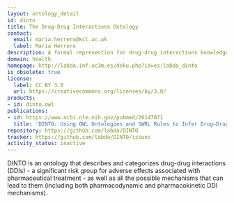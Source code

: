 ```yaml
---
layout: ontology_detail
id: dinto
title: The Drug-Drug Interactions Ontology
contact:
  email: maria.herrero@kcl.ac.uk
  label: Maria Herrero
description: A formal represention for drug-drug interactions knowledge.
domain: health
homepage: http://labda.inf.uc3m.es/doku.php?id=es:labda_dinto
is_obsolete: true
license:
  label: CC BY 3.0
  url: https://creativecommons.org/licenses/by/3.0/
products:
- id: dinto.owl
publications:
- id: https://www.ncbi.nlm.nih.gov/pubmed/26147071
  title: 'DINTO: Using OWL Ontologies and SWRL Rules to Infer Drug–Drug Interactions and Their Mechanisms.'
repository: https://github.com/labda/DINTO
tracker: https://github.com/labda/DINTO/issues
activity_status: inactive
---
```


DINTO is an ontology that describes and categorizes drug-drug interactions (DDIs) - a significant risk group for adverse effects associated with pharmaceutical treatment - as well as all the possible mechanisms that can lead to them (including both pharmacodynamic and pharmacokinetic DDI mechanisms).

